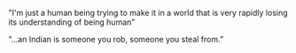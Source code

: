 "I'm just a human being trying to make it in a world that is very
rapidly losing its understanding of being human"

“…an Indian is someone you rob, someone you steal from.”
